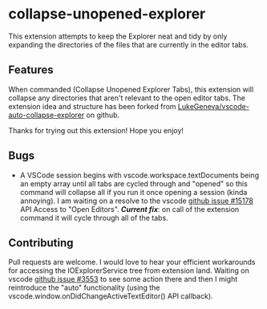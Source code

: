 # collapse-unopened-explorer

This extension attempts to keep the Explorer neat and tidy by only
expanding the directories of the files that are currently in the editor tabs. 

## Features

When commanded (Collapse Unopened Explorer Tabs), this extension will collapse any directories that aren't relevant to the open editor tabs. The extension idea and structure has been forked from [LukeGeneva/vscode-auto-collapse-explorer](https://github.com/LukeGeneva/vscode-auto-collapse-explorer) on github.  

Thanks for trying out this extension! Hope you enjoy!

## Bugs
- A VSCode session begins with vscode.workspace.textDocuments being an empty array until all tabs are cycled through and "opened" so this command will collapse all if you run it once opening a session (kinda annoying). I am waiting on a resolve to the vscode [github issue #15178](https://github.com/Microsoft/vscode/issues/15178) API Access to "Open Editors". *__Current fix__*: on call of the extension command it will cycle through all of the tabs.

## Contributing

Pull requests are welcome. I would love to hear your efficient workarounds for accessing the IOExplorerService tree from extension land. Waiting on vscode [github issue #3553](https://github.com/microsoft/vscode/issues/3553) to see some action there and then I might reintroduce the "auto" functionality (using the vscode.window.onDidChangeActiveTextEditor() API callback).
